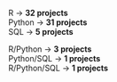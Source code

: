 R &rarr; **32 projects** <br>
Python &rarr; **31 projects** <br>
SQL &rarr; **5 projects** <br>


R/Python &rarr; **3 projects** <br>
Python/SQL &rarr; **1 projects** <br>
R/Python/SQL &rarr; **1 projects**

